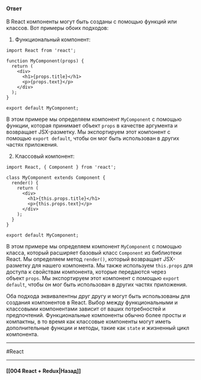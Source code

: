 #### Ответ

В React компоненты могут быть созданы с помощью функций или классов. Вот примеры обоих подходов:

1. Функциональный компонент:

```
import React from 'react';

function MyComponent(props) {
  return (
    <div>
      <h1>{props.title}</h1>
      <p>{props.text}</p>
    </div>
  );
}

export default MyComponent;
```

В этом примере мы определяем компонент `MyComponent` с помощью функции, которая принимает объект `props` в качестве аргумента и возвращает JSX-разметку. Мы экспортируем этот компонент с помощью `export default`, чтобы он мог быть использован в других частях приложения.

2. Классовый компонент:

```
import React, { Component } from 'react';

class MyComponent extends Component {
  render() {
    return (
      <div>
        <h1>{this.props.title}</h1>
        <p>{this.props.text}</p>
      </div>
    );
  }
}

export default MyComponent;
```

В этом примере мы определяем компонент `MyComponent` с помощью класса, который расширяет базовый класс `Component` из библиотеки React. Мы определяем метод `render()`, который возвращает JSX-разметку для нашего компонента. Мы также используем `this.props` для доступа к свойствам компонента, которые передаются через объект `props`. Мы экспортируем этот компонент с помощью `export default`, чтобы он мог быть использован в других частях приложения.

Оба подхода эквивалентны друг другу и могут быть использованы для создания компонентов в React. Выбор между функциональными и классовыми компонентами зависит от ваших потребностей и предпочтений. Функциональные компоненты обычно более просты и компактны, в то время как классовые компоненты могут иметь дополнительные функции и методы, такие как `state` и жизненный цикл компонента.

____
#React

____

#### [[004 React + Redux|Назад]]